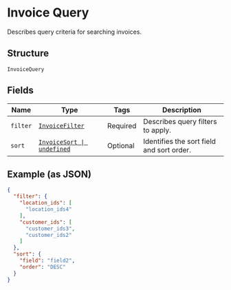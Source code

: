 
# Invoice Query

Describes query criteria for searching invoices.

## Structure

`InvoiceQuery`

## Fields

| Name | Type | Tags | Description |
|  --- | --- | --- | --- |
| `filter` | [`InvoiceFilter`](/doc/models/invoice-filter.md) | Required | Describes query filters to apply. |
| `sort` | [`InvoiceSort \| undefined`](/doc/models/invoice-sort.md) | Optional | Identifies the sort field and sort order. |

## Example (as JSON)

```json
{
  "filter": {
    "location_ids": [
      "location_ids4"
    ],
    "customer_ids": [
      "customer_ids3",
      "customer_ids2"
    ]
  },
  "sort": {
    "field": "field2",
    "order": "DESC"
  }
}
```


